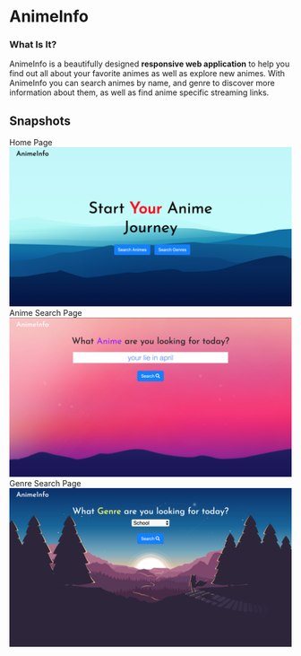 # AnimeInfo

### What Is It?
AnimeInfo is a beautifully designed **responsive web application** to help you find out all about your favorite animes as well as explore new animes. With AnimeInfo you can search animes by name, and genre to discover more information about them, as well as find anime specific streaming links.

## Snapshots
Home Page
![Home Page](/images/home.png)
Anime Search Page
![Anime Search Page](/images/anime.png)
Genre Search Page
![Genre Search Page](/images/genre.png)